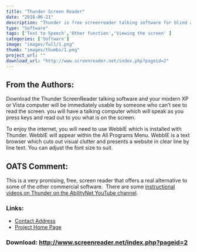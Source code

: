 ```yaml
---
title: "Thunder Screen Reader"
date: "2016-06-21"
description: "Thunder is free screenreader talking software for blind and visually impaired people."
type: "Software"
tags: ['Text to Speech','Other function','Viewing the screen' ]
categories: ['Software']
image: "images/full/1.png"
thumb: "images/thumbs/1.png"
project_url: ""
download_url: "http://www.screenreader.net/index.php?pageid=2"
---
```

From the Authors:
-----------------

Download the Thunder ScreenReader talking software and your modern XP or Vista computer will be immediately usable by someone who can’t see to read the screen. you will have a talking computer which will speak as you press keys and read out to you what is on the screen.  
  
 To enjoy the internet, you will need to use WebbIE which is installed with Thunder. WebbIE will appear within the All Programs Menu. WebbIE is a text browser which cuts out visual clutter and presents a website in clear line by line text. You can adjust the font size to suit.

  
OATS Comment:
-------------

This is a very promising, free, screen reader that offers a real alternative to some of the other commercial software.  There are some <a href="">instructional videos on Thunder on the AbilityNet YouTube channel</a>.  

### Links:
- <a href="mailto:brett.clippingdale@gmail.com">Contact Address</a>
- <a href="http://www.screenreader.net/">Project Home Page</a>

### Download: http://www.screenreader.net/index.php?pageid=2 